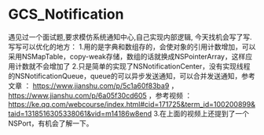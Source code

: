 # GCS_Notification
遇见过一个面试题,要求模仿系统通知中心,自己实现内部逻辑, 今天找机会写了写.  
写写可以优化的地方：
    1.用的是字典和数组存的，会使对象的引用计数增加，可以采用NSMapTable，copy-weak存储，数组的话就换成NSPointerArray，这样应用计数就不会增加了
    2.只是简单的实现了NSNotificationCenter，没有实现线程的NSNotificationQueue，queue的可以异步发送通知，可以合并发送通知，参考文章 ： https://www.jianshu.com/p/5c1a60f83ba9 ，https://www.jianshu.com/p/6a05f30cd605 ，参考视频 ： https://ke.qq.com/webcourse/index.html#cid=171725&term_id=100200899&taid=1318516305338061&vid=m14186w8end
    3.在上面的视频上还提到了一个NSPort，有机会了解一下。

